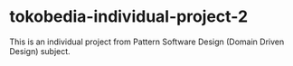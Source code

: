 # tokobedia-individual-project-2
This is an individual project from Pattern Software Design (Domain Driven Design) subject.
